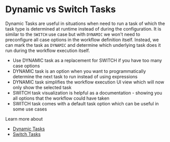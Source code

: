 # Dynamic vs Switch Tasks

Dynamic Tasks are useful in situations when need to run a task of which the task type is determined at runtime instead
of during the configuration. It is similar to the `SWITCH` use case but with `DYNAMIC`
we won't need to preconfigure all case options in the workflow definition itself. Instead, we can mark the task
as `DYNAMIC` and determine which underlying task does it run during the workflow execution itself.

* Use DYNAMIC task as a replacement for SWITCH if you have too many case options
* DYNAMIC task is an option when you want to programmatically determine the next task to run instead of using expressions
* DYNAMIC task simplifies the workflow execution UI view which will now only show the selected task
* SWITCH task visualization is helpful as a documentation - showing you all options that the workflow could have
   taken
* SWITCH task comes with a default task option which can be useful in some use cases

Learn more about

* [Dynamic Tasks](../../../documentation/configuration/workflowdef/operators/dynamic-task.md)
* [Switch Tasks](../../../documentation/configuration/workflowdef/operators/switch-task.md)